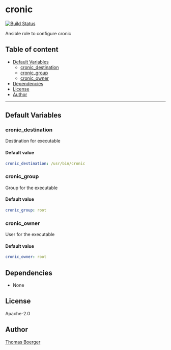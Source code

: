 # cronic

[![Build Status](https://cloud.drone.io/api/badges/rolehippie/cronic/status.svg)](https://cloud.drone.io/rolehippie/cronic)

Ansible role to configure cronic

## Table of content

* [Default Variables](#default-variables)
  * [cronic_destination](#cronic_destination)
  * [cronic_group](#cronic_group)
  * [cronic_owner](#cronic_owner)
* [Dependencies](#dependencies)
* [License](#license)
* [Author](#author)

---

## Default Variables

### cronic_destination

Destination for executable

#### Default value

```YAML
cronic_destination: /usr/bin/cronic
```

### cronic_group

Group for the executable

#### Default value

```YAML
cronic_group: root
```

### cronic_owner

User for the executable

#### Default value

```YAML
cronic_owner: root
```

## Dependencies

- None

## License

Apache-2.0

## Author

[Thomas Boerger](https://github.com/tboerger)
